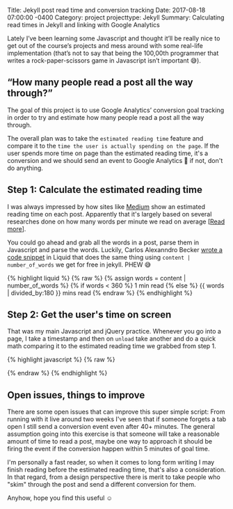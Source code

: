 Title:  Jekyll post read time and conversion tracking
Date:   2017-08-18 07:00:00 -0400
Category: project
projecttype: Jekyll
Summary: Calculating read times in Jekyll and linking with Google Analytics

Lately I’ve been learning some Javascript and thought it’ll be really nice to get out of the course’s projects and mess around with some real-life implementation (that’s not to say that being the 100,00th programmer that writes a rock-paper-scissors game in Javascript isn’t important 😅).

## “How many people read a post all the way through?”
The goal of this project is to use Google Analytics’ conversion goal tracking in order to try and estimate how many people read a post all the way through.

The overall plan was to take the `estimated reading time` feature and compare it to the `time the user is actually spending on the page`. If the user spends more time on page than the estimated reading time, it's a conversion and we should send an event to Google Analytics 🎉 if not, don't do anything.

## Step 1: Calculate the estimated reading time
I was always impressed by how sites like [Medium](https://www.medium.com) show an estimated reading time on each post. Apparently that it's largely based on several researches done on how many words per minute we read on average [[Read more](http://ezinearticles.com/?What-is-the-Average-Reading-Speed-and-the-Best-Rate-of-Reading?&id=2298503)].

You could go ahead and grab all the words in a post, parse them in Javascript and parse the words. Luckily, Carlos Alexanndro Becker [wrote a code snippet](https://carlosbecker.com/posts/jekyll-reading-time-without-plugins/) in Liquid that does the same thing using `content | number_of_words` we get for free in jekyll. PHEW 😅

{% highlight liquid %}
{% raw %}
{% assign words = content | number_of_words %}
{% if words < 360 %}
  1 min read
{% else %}
  {{ words | divided_by:180 }} mins read
{% endraw %}
{% endhighlight %}

## Step 2: Get the user's time on screen
That was my main Javascript and jQuery practice. Whenever you go into a page, I take a timestamp and then on `unload` take another and do a quick math comparing it to the estimated reading time we grabbed from step 1.

{% highlight javascript %}
{% raw %}
<script>
  var calcRead = {{words | divided_by:3}}; //converts 'words' time to seconds
  var startTime = $.now();
  var endTime = '';
  var actualRead ='';
  $(window).on("unload",function(){
    endTime = $.now();
    var actualRead = Math.round((endTime-startTime)/1000);
    if (actualRead >= calcRead) {
    ga('send', 'event', 'Post', 'Read', '{{ page.title }}');
  }
  });
</script>
{% endraw %}
{% endhighlight %}

## Open issues, things to improve
There are some open issues that can improve this super simple script: From running with it live around two weeks I've seen that if someone forgets a tab open I still send a conversion event even after 40+ minutes. The general assumption going into this exercise is that someone will take a reasonable amount of time to read a post, maybe one way to approach it should be firing the event if the conversion happen within 5 minutes of goal time.

I'm personally a fast reader, so when it comes to long form writing I may finish reading before the estimated reading time, that's also a consideration. In that regard, from a design perspective there is merit to take people who "skim" through the post and send a different conversion for them.

Anyhow, hope you find this useful ☺️
